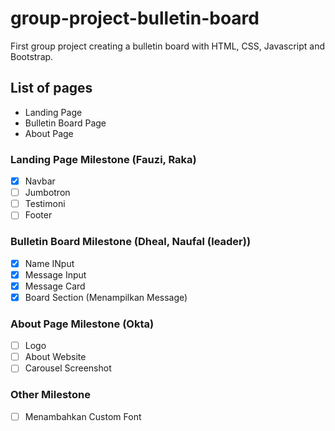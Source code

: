 # group-project-bulletin-board

First group project creating a bulletin board with HTML, CSS, Javascript and Bootstrap.

## List of pages

- Landing Page
- Bulletin Board Page
- About Page

### Landing Page Milestone (Fauzi, Raka)

- [x] Navbar
- [ ] Jumbotron
- [ ] Testimoni
- [ ] Footer

### Bulletin Board Milestone (Dheal, Naufal (leader))

- [x] Name INput
- [x] Message Input
- [x] Message Card
- [x] Board Section (Menampilkan Message)

### About Page Milestone (Okta)

- [ ] Logo
- [ ] About Website
- [ ] Carousel Screenshot

### Other Milestone

- [ ] Menambahkan Custom Font
